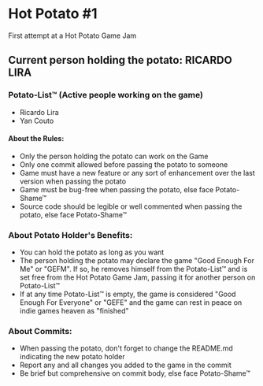 # Hot Potato #1
First attempt at a Hot Potato Game Jam

## Current person holding the potato: RICARDO LIRA

### Potato-List™ (Active people working on the game)
 - Ricardo Lira
 - Yan Couto

#### About the Rules:
 - Only the person holding the potato can work on the Game
 - Only one commit allowed before passing the potato to someone
 - Game must have a new feature or any sort of enhancement over the last version when passing the potato
 - Game must be bug-free when passing the potato, else face Potato-Shame™
 - Source code should be legible or well commented when passing the potato, else face Potato-Shame™

### About Potato Holder's Benefits:
 - You can hold the potato as long as you want
 - The person holding the potato may declare the game "Good Enough For Me" or "GEFM". If so, he removes himself from the Potato-List™
and is set free from the Hot Potato Game Jam, passing it for another person on Potato-List™
 - If at any time Potato-List™ is empty, the game is considered "Good Enough For Everyone" or "GEFE" and the game can rest in peace on indie games heaven as "finished"

### About Commits:
 - When passing the potato, don't forget to change the README.md indicating the new potato holder
 - Report any and all changes you added to the game in the commit
 - Be brief but comprehensive on commit body, else face Potato-Shame™
